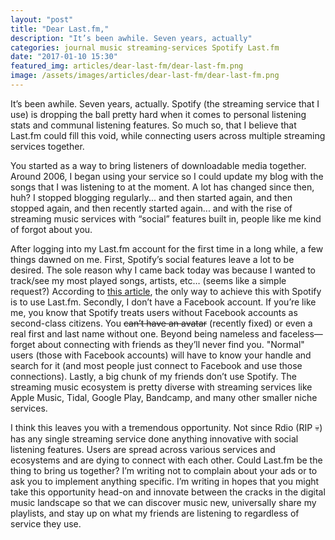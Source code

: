 ```yaml
---
layout: "post"
title: "Dear Last.fm,"
description: "It’s been awhile. Seven years, actually"
categories: journal music streaming-services Spotify Last.fm
date: "2017-01-10 15:30"
featured_img: articles/dear-last-fm/dear-last-fm.png
image: /assets/images/articles/dear-last-fm/dear-last-fm.png
---
```


It’s been awhile. Seven years, actually. Spotify (the streaming service that I use) is dropping the ball pretty hard when it comes to personal listening stats and communal listening features. So much so, that I believe that Last.fm could fill this void, while connecting users across multiple streaming services together.

You started as a way to bring listeners of downloadable media together. Around 2006, I began using your service so I could update my blog with the songs that I was listening to at the moment. A lot has changed since then, huh? I stopped blogging regularly... and then started again, and then stopped again, and then recently started again... and with the rise of streaming music services with “social” features built in, people like me kind of forgot about you.

After logging into my Last.fm account for the first time in a long while, a few things dawned on me. First, Spotify’s social features leave a lot to be desired. The sole reason why I came back today was because I wanted to track/see my most played songs, artists, etc… (seems like a simple request?) According to [this article](https://community.spotify.com/t5/Desktop-Linux-Windows-Web-Player/My-most-played-songs/td-p/1408745), the only way to achieve this with Spotify is to use Last.fm. Secondly, I don’t have a Facebook account. If you’re like me, you know that Spotify treats users without Facebook accounts as second-class citizens. You ~~can’t have an avatar~~ (recently fixed) or even a real first and last name without one. Beyond being nameless and faceless&mdash;forget about connecting with friends as they’ll never find you. "Normal" users (those with Facebook accounts) will have to know your handle and search for it (and most people just connect to Facebook and use those connections). Lastly, a big chunk of my friends don’t use Spotify. The streaming music ecosystem is pretty diverse with streaming services like Apple Music, Tidal, Google Play, Bandcamp, and many other smaller niche services.

I think this leaves you with a tremendous opportunity. Not since Rdio (RIP 💀) has any single streaming service done anything innovative with social listening features. Users are spread across various services and ecosystems and are dying to connect with each other. Could Last.fm be the thing to bring us together? I’m writing not to complain about your ads or to ask you to implement anything specific. I’m writing in hopes that you might take this opportunity head-on and innovate between the cracks in the digital music landscape so that we can discover music new, universally share my playlists, and stay up on what my friends are listening to regardless of service they use.
